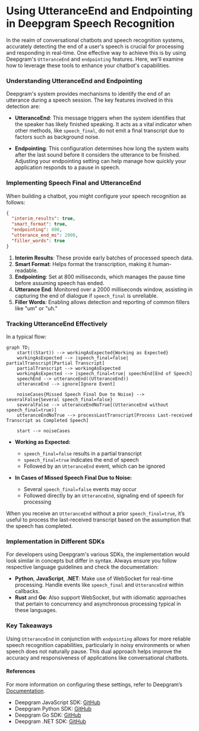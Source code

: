 # Using UtteranceEnd and Endpointing in Deepgram Speech Recognition

In the realm of conversational chatbots and speech recognition systems, accurately detecting the end of a user's speech is crucial for processing and responding in real-time. One effective way to achieve this is by using Deepgram's `UtteranceEnd` and `endpointing` features. Here, we'll examine how to leverage these tools to enhance your chatbot's capabilities.

### Understanding UtteranceEnd and Endpointing
Deepgram's system provides mechanisms to identify the end of an utterance during a speech session. The key features involved in this detection are:

- **UtteranceEnd**: This message triggers when the system identifies that the speaker has likely finished speaking. It acts as a vital indicator when other methods, like `speech_final`, do not emit a final transcript due to factors such as background noise.

- **Endpointing**: This configuration determines how long the system waits after the last sound before it considers the utterance to be finished. Adjusting your endpointing setting can help manage how quickly your application responds to a pause in speech.

### Implementing Speech Final and UtteranceEnd

When building a chatbot, you might configure your speech recognition as follows:

```json
{
  "interim_results": true,
  "smart_format": true,
  "endpointing": 800,
  "utterance_end_ms": 2000,
  "filler_words": true
}
```

1. **Interim Results**: These provide early batches of processed speech data.
2. **Smart Format**: Helps format the transcription, making it human-readable.
3. **Endpointing**: Set at 800 milliseconds, which manages the pause time before assuming speech has ended.
4. **Utterance End**: Monitored over a 2000 milliseconds window, assisting in capturing the end of dialogue if `speech_final` is unreliable.
5. **Filler Words**: Enabling allows detection and reporting of common fillers like "um" or "uh." 

### Tracking UtteranceEnd Effectively

In a typical flow:

```mermaid
graph TD;
    start((Start)) --> workingAsExpected{Working as Expected}
    workingAsExpected --> |speech_final=false| partialTranscript[Partial Transcript]
    partialTranscript --> workingAsExpected
    workingAsExpected --> |speech_final=true| speechEnd[End of Speech]
    speechEnd --> utteranceEnd((UtteranceEnd))
    utteranceEnd --> ignore[Ignore Event]
    
    noiseCases{Missed Speech Final Due to Noise} --> severalFalse{Several speech_final=false}
    severalFalse --> utteranceEndNoTrue[(UtteranceEnd without speech_final=true)]
    utteranceEndNoTrue --> processLastTranscript[Process Last-received Transcript as Completed Speech]

    start --> noiseCases
```

- **Working as Expected:**
  - `speech_final=false` results in a partial transcript
  - `speech_final=true` indicates the end of speech
  - Followed by an `UtteranceEnd` event, which can be ignored

- **In Cases of Missed Speech Final Due to Noise:**
  - Several `speech_final=false` events may occur
  - Followed directly by an `UtteranceEnd`, signaling end of speech for processing

When you receive an `UtteranceEnd` without a prior `speech_final=true`, it’s useful to process the last-received transcript based on the assumption that the speech has completed.

### Implementation in Different SDKs
For developers using Deepgram's various SDKs, the implementation would look similar in concepts but differ in syntax. Always ensure you follow respective language guidelines and check the documentation:

- **Python**, **JavaScript**, **.NET**: Make use of WebSocket for real-time processing. Handle events like `speech_final` and `UtteranceEnd` within callbacks.
- **Rust** and **Go**: Also support WebSocket, but with idiomatic approaches that pertain to concurrency and asynchronous processing typical in these languages.

### Key Takeaways
Using `UtteranceEnd` in conjunction with `endpointing` allows for more reliable speech recognition capabilities, particularly in noisy environments or when speech does not naturally pause. This dual approach helps improve the accuracy and responsiveness of applications like conversational chatbots.

#### References
For more information on configuring these settings, refer to Deepgram’s [Documentation](https://developers.deepgram.com/docs/understanding-end-of-speech-detection#using-utteranceend-and-endpointing).

- Deepgram JavaScript SDK: [GitHub](https://github.com/deepgram/deepgram-js-sdk)
- Deepgram Python SDK: [GitHub](https://github.com/deepgram/deepgram-python-sdk)
- Deepgram Go SDK: [GitHub](https://github.com/deepgram/deepgram-go-sdk)
- Deepgram .NET SDK: [GitHub](https://github.com/deepgram/deepgram-dotnet-sdk)
